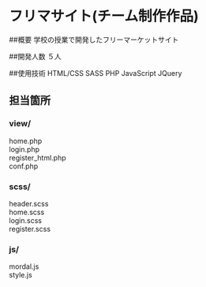 # フリマサイト(チーム制作作品)

##概要
学校の授業で開発したフリーマーケットサイト

##開発人数
５人

##使用技術
HTML/CSS
SASS
PHP
JavaScript
JQuery

## 担当箇所
### view/
home.php  
login.php  
register_html.php  
conf.php  

### scss/
header.scss  
home.scss  
login.scss  
register.scss  

### js/
mordal.js  
style.js  
